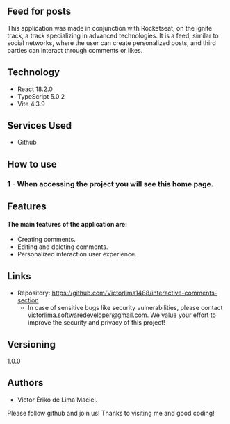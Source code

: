 ## Feed for posts
This application was made in conjunction with Rocketseat, on the ignite track, a track specializing in advanced technologies. It is a feed, similar to social networks, where the user can create personalized posts, and third parties can interact through comments or likes.

## Technology
* React 18.2.0
* TypeScript 5.0.2
* Vite 4.3.9

## Services Used
* Github

## How to use
### 1 - When accessing the project you will see this home page.

## Features
#### The main features of the application are:
* Creating comments.
* Editing and deleting comments.
* Personalized interaction user experience.
## Links
* Repository: https://github.com/Victorlima1488/interactive-comments-section
  * In case of sensitive bugs like security vulnerabilities, please contact victorlima.softwaredeveloper@gmail.com. We value your effort     to improve the security and privacy of this project!
## Versioning
1.0.0
## Authors
* Victor Ériko de Lima Maciel.

Please follow github and join us! Thanks to visiting me and good coding!


